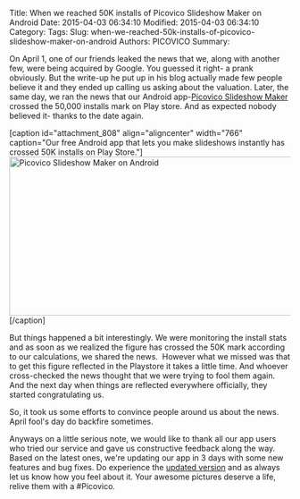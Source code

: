 
Title: When we reached 50K installs of Picovico Slideshow Maker on Android
Date: 2015-04-03 06:34:10
Modified: 2015-04-03 06:34:10
Category: 
Tags: 
Slug: when-we-reached-50k-installs-of-picovico-slideshow-maker-on-android
Authors: PICOVICO
Summary: 


On April 1, one of our friends leaked the news that we, along with another few, were being acquired by Google. You guessed it right- a prank obviously. But the write-up he put up in his blog actually made few people believe it and they ended up calling us asking about the valuation. Later, the same day, we ran the news that our Android app-<a href="https://play.google.com/store/apps/details?id=com.picovico.android">Picovico Slideshow Maker</a> crossed the 50,000 installs mark on Play store. And as expected nobody believed it- thanks to the date again.

[caption id="attachment_808" align="aligncenter" width="766" caption="Our free Android app that lets you make slideshows instantly has crossed 50K installs on Play Store."]<a href="http://www.picovico.com/blog/wp-content/uploads/2015/04/cover-50k.png"><img class=" wp-image-808 " title="Picovico Slideshow Maker on Android" src="http://www.picovico.com/blog/wp-content/uploads/2015/04/cover-50k.png" alt="Picovico Slideshow Maker on Android" width="766" height="284" /></a>[/caption]

But things happened a bit interestingly. We were monitoring the install stats and as soon as we realized the figure has crossed the 50K mark according to our calculations, we shared the news.  However what we missed was that to get this figure reflected in the Playstore it takes a little time. And whoever cross-checked the news thought that we were trying to fool them again. And the next day when things are reflected everywhere officially, they started congratulating us.

So, it took us some efforts to convince people around us about the news. April fool's day do backfire sometimes.

Anyways on a little serious note, we would like to thank all our app users who tried our service and gave us constructive feedback along the way. Based on the latest ones, we're updating our app in 3 days with some new features and bug fixes. Do experience the <a href="https://play.google.com/store/apps/details?id=com.picovico.android&amp;rdid=com.picovico.android">updated version</a> and as always let us know how you feel about it. Your awesome pictures deserve a life, relive them with a #Picovico.

&nbsp;